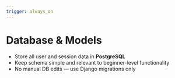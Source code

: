 ```yaml
---
trigger: always_on
---
```


# Database & Models

- Store all user and session data in **PostgreSQL**
- Keep schema simple and relevant to beginner-level functionality
- No manual DB edits — use Django migrations only
